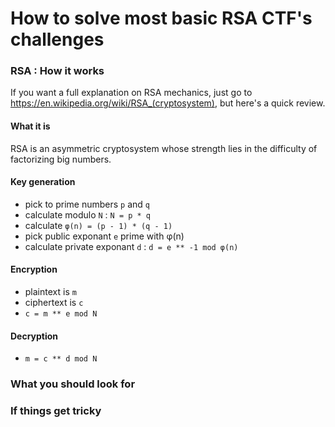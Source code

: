 # How to solve most basic RSA CTF's challenges

### RSA : How it works

If you want a full explanation on RSA mechanics, just go to https://en.wikipedia.org/wiki/RSA_(cryptosystem), but here's a quick review.

#### What it is

RSA is an asymmetric cryptosystem whose strength lies in the difficulty of factorizing big numbers.

#### Key generation

  * pick to prime numbers `p` and `q`
  * calculate modulo `N` : `N = p * q`
  * calculate `φ(n) = (p - 1) * (q - 1)`
  * pick public exponant `e` prime with φ(n)
  * calculate private exponant `d` : `d = e ** -1 mod φ(n)` 

#### Encryption

  * plaintext is `m`  
  * ciphertext is `c`
  * `c = m ** e mod N`

#### Decryption

  * `m = c ** d mod N`

### What you should look for

### If things get tricky

 

